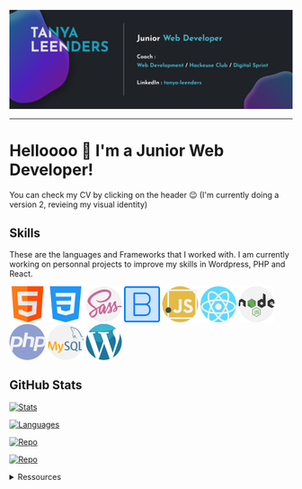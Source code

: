 [![Header](ressources/github-banner.png "Header")](https://tanya-amber-l.github.io/Tanya-Leenders/)

---

# Helloooo 👋 I'm a Junior Web Developer!
You can check my CV by clicking on the header &#128521; (I'm currently doing a version 2, revieing my visual identity)

## Skills 
These are the languages and Frameworks that I worked with. I am currently working on personnal projects to improve my skills in Wordpress, PHP and React. 

![HTML](ressources/html.png)
![CSS](ressources/css-3.png)
![SCSS](ressources/sass.png)
![Bootstrap](ressources/bootstrap.png)
![JavaScript](ressources/javascript.png)
![React](ressources/react.png)
![nodeJS](ressources/nodejs.png)
![PHP](ressources/php.png)
![MySQL](ressources/mysql.png)
![Wordpress](ressources/wordpress.png)

## GitHub Stats
[![Stats](https://github-readme-stats.vercel.app/api?username=Tanya-Amber-L&show_icons=true&line_height=27&count_private=true&t&hide=prs,issues&hide_title=true&theme=prussian)](https://github.com/Tanya-Amber-L/Tanya-Amber-L)

[![Languages](https://github-readme-stats.vercel.app/api/top-langs/?username=Tanya-Amber-L&layout=compact&card_width=445&hide=hack&theme=prussian)](https://github.com/Tanya-Amber-L/Tanya-Amber-L)

[![Repo](https://github-readme-stats.vercel.app/api/pin/?username=Tanya-Amber-L&repo=Registration-form&theme=prussian)](https://github.com/Tanya-Amber-L/Registration-form)

[![Repo](https://github-readme-stats.vercel.app/api/pin/?username=Tanya-Amber-L&repo=Tic-Tac-Toe&theme=prussian)](https://github.com/Tanya-Amber-L/Tic-Tac-Toe)

<details>
    <summary>Ressources</summary>
    <p>My icons are from https://www.flaticon.com/ and the beautiful SVG in my banner from https://undraw.co/</p>
</details>
